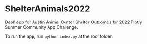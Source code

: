 # ShelterAnimals2022

Dash app for Austin Animal Center Shelter Outcomes for 2022 Plotly Summer Community App Challenge.

To run the app, run `python index.py` at the root folder.
